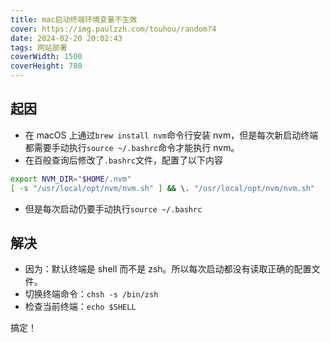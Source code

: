 ```yaml
---
title: mac启动终端环境变量不生效
cover: https://img.paulzzh.com/touhou/random?4
date: 2024-02-20 20:02:43
tags: 网站部署
coverWidth: 1500
coverHeight: 780
---
```


## 起因

- 在 macOS 上通过`brew install nvm`命令行安装 nvm，但是每次新启动终端都需要手动执行`source ~/.bashrc`命令才能执行 nvm。
- 在百般查询后修改了`.bashrc`文件，配置了以下内容

```bash
export NVM_DIR="$HOME/.nvm"
[ -s "/usr/local/opt/nvm/nvm.sh" ] && \. "/usr/local/opt/nvm/nvm.sh"
```
- 但是每次启动仍要手动执行`source ~/.bashrc`

## 解决
- 因为：默认终端是 shell 而不是 zsh。所以每次启动都没有读取正确的配置文件。
- 切换终端命令：`chsh -s /bin/zsh`
- 检查当前终端：`echo $SHELL`

搞定！